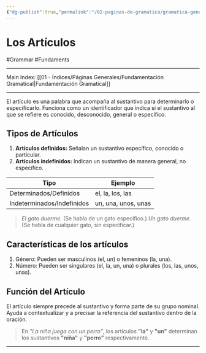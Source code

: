 ```yaml
---
{"dg-publish":true,"permalink":"/02-paginas-de-gramatica/gramatica-general/los-articulos/"}
---
```


# Los Artículos
#Grammar #Fundaments 
___
Main Index: [[01 - Índices/Páginas Generales/Fundamentación Gramatical\|Fundamentación Gramatical]]
___
El artículo es una palabra que acompaña al sustantivo para determinarlo o especificarlo. Funciona como un identificador que indica si el sustantivo al que se refiere es conocido, desconocido, general o específico.
## Tipos de Artículos

1. **Artículos definidos:** Señalan un sustantivo específico, conocido o particular.
2. **Artículos indefinidos:** Indican un sustantivo de manera general, no específico.

| Tipo                       | Ejemplo             |
| -------------------------- | ------------------- |
| Determinados/Definidos     | el, la, los, las    |
| Indeterminados/Indefinidos | un, una, unos, unas |

> _El gato duerme._ (Se habla de un gato específico.)
> _Un gato duerme._ (Se habla de cualquier gato, sin especificar.)
## Características de los artículos
1. Género: Pueden ser masculinos (el, un) o femeninos (la, una).
2. Número: Pueden ser singulares (el, la, un, una) o plurales (los, las, unos, unas).
## Función del Artículo
El artículo siempre precede al sustantivo y forma parte de su grupo nominal. Ayuda a contextualizar y a precisar la referencia del sustantivo dentro de la oración.
> En _"La niña juega con un perro"_, los artículos **"la"** y **"un"** determinan los sustantivos **"niña"** y **"perro"** respectivamente.


___

